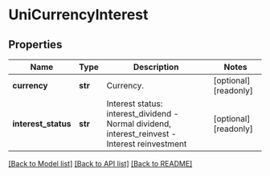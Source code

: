 # UniCurrencyInterest

## Properties
Name | Type | Description | Notes
------------ | ------------- | ------------- | -------------
**currency** | **str** | Currency. | [optional] [readonly] 
**interest_status** | **str** | Interest status: interest_dividend - Normal dividend, interest_reinvest - Interest reinvestment | [optional] [readonly] 

[[Back to Model list]](../README.md#documentation-for-models) [[Back to API list]](../README.md#documentation-for-api-endpoints) [[Back to README]](../README.md)


